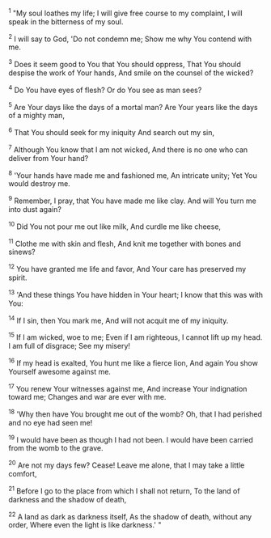 <sup>1</sup> 
"My soul loathes my life; I will give free course to my complaint, I will speak in the bitterness of my soul. 

<sup>2</sup> 
I will say to God, 'Do not condemn me; Show me why You contend with me. 

<sup>3</sup> 
Does it seem good to You that You should oppress, That You should despise the work of Your hands, And smile on the counsel of the wicked? 

<sup>4</sup> 
Do You have eyes of flesh? Or do You see as man sees? 

<sup>5</sup> 
Are Your days like the days of a mortal man? Are Your years like the days of a mighty man, 

<sup>6</sup> 
That You should seek for my iniquity And search out my sin, 

<sup>7</sup> 
Although You know that I am not wicked, And there is no one who can deliver from Your hand? 

<sup>8</sup> 
'Your hands have made me and fashioned me, An intricate unity; Yet You would destroy me. 

<sup>9</sup> 
Remember, I pray, that You have made me like clay. And will You turn me into dust again? 

<sup>10</sup> 
Did You not pour me out like milk, And curdle me like cheese, 

<sup>11</sup> 
Clothe me with skin and flesh, And knit me together with bones and sinews? 

<sup>12</sup> 
You have granted me life and favor, And Your care has preserved my spirit. 

<sup>13</sup> 
'And these things You have hidden in Your heart; I know that this was with You: 

<sup>14</sup> 
If I sin, then You mark me, And will not acquit me of my iniquity. 

<sup>15</sup> 
If I am wicked, woe to me; Even if I am righteous, I cannot lift up my head. I am full of disgrace; See my misery! 

<sup>16</sup> 
If my head is exalted, You hunt me like a fierce lion, And again You show Yourself awesome against me. 

<sup>17</sup> 
You renew Your witnesses against me, And increase Your indignation toward me; Changes and war are ever with me. 

<sup>18</sup> 
'Why then have You brought me out of the womb? Oh, that I had perished and no eye had seen me! 

<sup>19</sup> 
I would have been as though I had not been. I would have been carried from the womb to the grave. 

<sup>20</sup> 
Are not my days few? Cease! Leave me alone, that I may take a little comfort, 

<sup>21</sup> 
Before I go to the place from which I shall not return, To the land of darkness and the shadow of death, 

<sup>22</sup> 
A land as dark as darkness itself, As the shadow of death, without any order, Where even the light is like darkness.' "